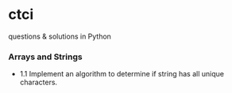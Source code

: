 # ctci

questions & solutions in Python

### Arrays and Strings

* 1.1 Implement an algorithm to determine if string has all unique characters.
